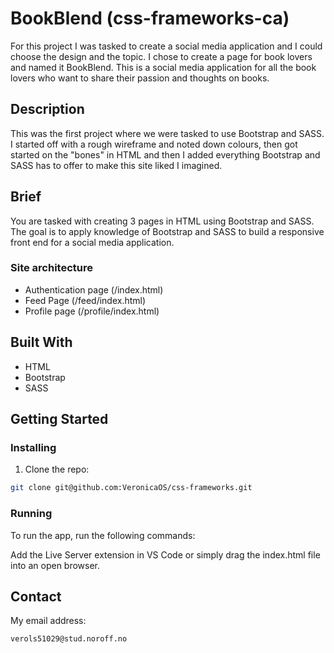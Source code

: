 # BookBlend (css-frameworks-ca)

For this project I was tasked to create a social media application and I could choose the design and the topic. I chose to create a page for book lovers and named it BookBlend. This is a social media application for all the book lovers who want to share their passion and thoughts on books.

## Description

This was the first project where we were tasked to use Bootstrap and SASS. I started off with a rough wireframe and noted down colours, then got started on the "bones" in HTML and then I added everything Bootstrap and SASS has to offer to make this site liked I imagined.

## Brief

You are tasked with creating 3 pages in HTML using Bootstrap and SASS. The goal is to apply knowledge of Bootstrap and SASS to build a responsive front end for a social media application.

### Site architecture

-   Authentication page (/index.html)
-   Feed Page (/feed/index.html)
-   Profile page (/profile/index.html)

## Built With

-   HTML
-   Bootstrap
-   SASS

## Getting Started

### Installing

1. Clone the repo:

```bash
git clone git@github.com:VeronicaOS/css-frameworks.git
```

### Running

To run the app, run the following commands:

Add the Live Server extension in VS Code or simply drag the index.html file into an open browser.

## Contact

My email address:

```bash
verols51029@stud.noroff.no
```
